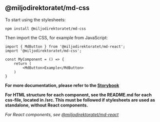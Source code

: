 ## @miljodirektoratet/md-css

To start using the stylesheets:

```
npm install @miljodirektoratet/md-css
```

Then import the CSS, for example from JavaScript:

```
import { MdButton } from '@miljodirektoratet/md-react';
import '@miljodirektoratet/md-css';

const MyComponent = () => {
    return (
        <MdButton>Example</MdButton>
    )
}
```

**For more documentation, please refer to the [Storybook](https://miljodir.github.io/md-components/)**

**For HTML structure for each component, see the README.md for each css-file, located in /src. This must be followed if stylesheets are used as standalone, without React components.**

_For React components, see [@miljodirektoratet/md-react](https://www.npmjs.com/package/@miljodirektoratet/md-react)_

